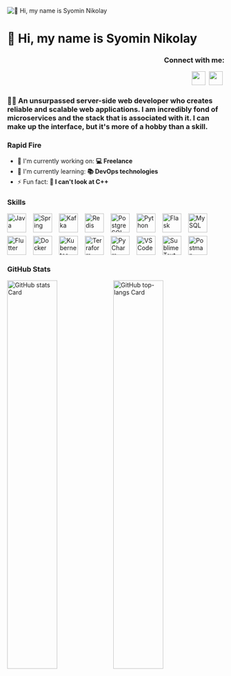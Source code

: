 ![🤙 Hi, my name is Syomin Nikolay](https://user-images.githubusercontent.com/10498744/210012254-234538ff-d198-48aa-8964-37e6fd45d227.gif)

<div id="toc">
  <ul align="left" style="list-style: none">
    <summary>
      <h1>
        🤙 Hi, my name is Syomin Nikolay
      </h1>
    </summary>
  </ul>
</div>

**<h3 align="right">Connect with me:</h3>** 
<p align="right"><a href="https://github.com/https://github.com/youfuckupmylifee" target="_blank"><img src="https://img.shields.io/badge/GitHub-100000?style=flat-square&logo=github&logoColor=white" height="32" style="margin-right: 4px"></a> <a href="https://twitter.com/bemyskyy" target="_blank"><img src="https://img.shields.io/badge/Twitter-000000?style=flat-square&logo=X&logoColor=white" height="32" style="margin-right: 4px"></a></p>

 **<h3 align="left">👨‍💻 An unsurpassed server-side web developer who creates reliable and scalable web applications. I am incredibly fond of microservices and the stack that is associated with it. I can make up the interface, but it's more of a hobby than a skill.</h3>**

**<h3 align="left">Rapid Fire</h3>**

- 💼 I'm currently working on: **💻 Freelance**
- 🌱 I'm currently learning: **📚 DevOps technologies**
- ⚡ Fun fact: **💊 I can't look at C++**

 **<h3 align="left">Skills</h3>**

<div style="display: flex; flex-wrap: wrap; gap: 8px; justify-content: left;"><img src="https://skillicons.dev/icons?i=java" height="44" alt="Java" style="margin-right: 8px"> <img src="https://skillicons.dev/icons?i=spring" height="44" alt="Spring" style="margin-right: 8px"> <img src="https://skillicons.dev/icons?i=kafka" height="44" alt="Kafka" style="margin-right: 8px"> <img src="https://skillicons.dev/icons?i=redis" height="44" alt="Redis" style="margin-right: 8px"> <img src="https://skillicons.dev/icons?i=postgresql" height="44" alt="PostgreSQL" style="margin-right: 8px"> <img src="https://skillicons.dev/icons?i=python" height="44" alt="Python" style="margin-right: 8px"> <img src="https://skillicons.dev/icons?i=flask" height="44" alt="Flask" style="margin-right: 8px"> <img src="https://skillicons.dev/icons?i=mysql" height="44" alt="MySQL" style="margin-right: 8px"> <img src="https://skillicons.dev/icons?i=flutter" height="44" alt="Flutter" style="margin-right: 8px"> <img src="https://skillicons.dev/icons?i=docker" height="44" alt="Docker" style="margin-right: 8px"> <img src="https://skillicons.dev/icons?i=kubernetes" height="44" alt="Kubernetes" style="margin-right: 8px"> <img src="https://skillicons.dev/icons?i=terraform" height="44" alt="Terraform" style="margin-right: 8px"> <img src="https://skillicons.dev/icons?i=pycharm" height="44" alt="PyCharm" style="margin-right: 8px"> <img src="https://skillicons.dev/icons?i=vscode" height="44" alt="VSCode" style="margin-right: 8px"> <img src="https://skillicons.dev/icons?i=sublime" height="44" alt="Sublime Text" style="margin-right: 8px"> <img src="https://skillicons.dev/icons?i=postman" height="44" alt="Postman" style="margin-right: 8px"></div>

 **<h3 align="left">GitHub Stats</h3>**

<p align="left">
  <img width="48%" src="https://github-readme-stats.vercel.app/api?username=youfuckupmylifee&theme=react&hide_title=false&hide_rank=false&show_icons=false&include_all_commits=false&count_private=true&line_height=23" alt="GitHub stats Card" />
  <img width="48%" src="https://github-readme-stats.vercel.app/api/top-langs?username=youfuckupmylifee&theme=react&hide_title=false&layout=compact&langs_count=6&hide_progress=false&card_width=400" alt="GitHub top-langs Card" />
</p>

